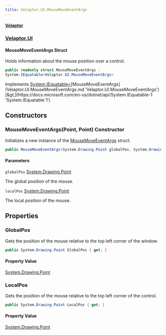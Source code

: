 ```yaml
---
title: Velaptor.UI.MouseMoveEventArgs
---
```


#### [Velaptor](Namespaces.md 'Velaptor Namespaces')
### [Velaptor.UI](Velaptor.UI.md 'Velaptor.UI')

#### MouseMoveEventArgs Struct

Holds information about the mouse position over a control.

```csharp
public readonly struct MouseMoveEventArgs :
System.IEquatable<Velaptor.UI.MouseMoveEventArgs>
```

Implements [System.IEquatable&lt;](https://docs.microsoft.com/en-us/dotnet/api/System.IEquatable-1 'System.IEquatable`1')[MouseMoveEventArgs](Velaptor.UI.MouseMoveEventArgs.md 'Velaptor.UI.MouseMoveEventArgs')[&gt;](https://docs.microsoft.com/en-us/dotnet/api/System.IEquatable-1 'System.IEquatable`1')
## Constructors

<a name='Velaptor.UI.MouseMoveEventArgs.MouseMoveEventArgs(System.Drawing.Point,System.Drawing.Point)'></a>

### MouseMoveEventArgs(Point, Point) Constructor

Initializes a new instance of the [MouseMoveEventArgs](Velaptor.UI.MouseMoveEventArgs.md 'Velaptor.UI.MouseMoveEventArgs') struct.

```csharp
public MouseMoveEventArgs(System.Drawing.Point globalPos, System.Drawing.Point localPos);
```
#### Parameters

<a name='Velaptor.UI.MouseMoveEventArgs.MouseMoveEventArgs(System.Drawing.Point,System.Drawing.Point).globalPos'></a>

`globalPos` [System.Drawing.Point](https://docs.microsoft.com/en-us/dotnet/api/System.Drawing.Point 'System.Drawing.Point')

The global position of the mouse.

<a name='Velaptor.UI.MouseMoveEventArgs.MouseMoveEventArgs(System.Drawing.Point,System.Drawing.Point).localPos'></a>

`localPos` [System.Drawing.Point](https://docs.microsoft.com/en-us/dotnet/api/System.Drawing.Point 'System.Drawing.Point')

The local position of the mouse.
## Properties

<a name='Velaptor.UI.MouseMoveEventArgs.GlobalPos'></a>

### GlobalPos 

Gets the position of the mouse relative to the top left corner of the window.

```csharp
public System.Drawing.Point GlobalPos { get; }
```

#### Property Value
[System.Drawing.Point](https://docs.microsoft.com/en-us/dotnet/api/System.Drawing.Point 'System.Drawing.Point')

<a name='Velaptor.UI.MouseMoveEventArgs.LocalPos'></a>

### LocalPos 

Gets the position of the mouse relative to the top left corner of the control.

```csharp
public System.Drawing.Point LocalPos { get; }
```

#### Property Value
[System.Drawing.Point](https://docs.microsoft.com/en-us/dotnet/api/System.Drawing.Point 'System.Drawing.Point')
